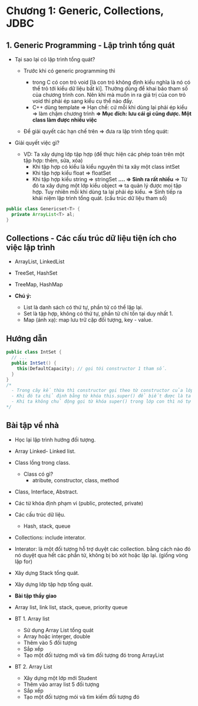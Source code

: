 # Chương 1: Generic, Collections, JDBC

## 1. Generic Programming - Lập trình tổng quát

- Tại sao lại có lập trình tổng quát?
  - Trước khi có generic programming thì 
    - trong C có con trỏ void [là con trỏ không định kiểu nghĩa là nó có thể trỏ tới kiểu dữ liệu bất kì]. Thường dùng để khai báo tham số của chương trình con. Nên khi mà muốn in ra giá trị của con trỏ void thì phải ép sang kiểu cụ thể nào đấy.
    - C++ dùng template
    => Hạn chế: cứ mỗi khi dùng lại phải ép kiểu => làm chậm chương trình
  __=> Mục đích: lưu cái gì cũng được. Một class làm được nhiều việc__

  - Để giải quyết các hạn chế trên => đưa ra lập trình tổng quát:

- Giải quyết việc gì?
  - VD: Ta xây dựng lớp tập hợp (để thực hiện các phép toán trên một tập hợp: thêm, sửa, xóa)
    - Khi tập hợp có kiểu là kiểu nguyên thì ta xây một class intSet
    - Khi tập hợp kiểu float => floatSet
    - Khi tập hợp kiểu string => stringSet
    __.... => Sinh ra rất nhiều__
    => Từ đó ta xây dựng một lớp kiểu object => ta quản lý được mọi tập hợp. Tuy nhiên mỗi khi dùng ta lại phải ép kiểu.
    => Sinh tiếp ra khái niệm lập trình tổng quát. (cấu trúc dữ liệu tham số)


```java
public class Genericset<T> {
  private ArrayList<T> al;
}
```

## Collections - Các cấu trúc dữ liệu tiện ích cho việc lập trình
  - ArrayList, LinkedList
  - TreeSet, HashSet
  - TreeMap, HashMap

- __Chú ý:__
  - List là danh sách có thứ tự, phần tử có thể lặp lại. 
  - Set là tập hợp, không có thứ tự, phần tử chỉ tồn tại duy nhất 1.
  - Map (ánh xạ): map lưu trữ cặp đối tượng, key - value.

## Hướng dẫn
```java
public class IntSet {
  // ...
  public IntSet() {
    this(DefaultCapacity); // gọi tới constructor 1 tham số.
  }
}
/*
  - Trong cây kế thừa thì constructor gọi theo từ constructor của lớp cha -> constructor của lớp con.
  - Khi đó ta chỉ định bằng từ khóa this.super() để biết được là ta chỉ định tới constructor nào của lớp cha.
  - Khi ta không chủ động gọi từ khóa super() trong lớp con thì nó tự động gọi tới constructor mặc định của lớp cha (không tham số)
*/
```

## Bài tập về nhà
- Học lại lập trình hướng đối tượng.
- Array Linked- Linked list.
- Class lồng trong class.
  - Class có gì?
    + atribute, constructor, class, method
- Class, Interface, Abstract.
- Các từ khóa định phạm vi (public, protected, private)
- Các cấu trúc dữ liệu.
  - Hash, stack, queue
- Collections: include interator.
- Interator: là một đối tượng hỗ trợ duyệt các collection. bằng cách nào đó nó duyệt qua hết các phần tử, không bị bỏ xót hoặc lặp lại. (giống vòng lặp for)

- Xây dựng Stack tổng quát.
- Xây dựng lớp tập hợp tổng quát.

- __Bài tập thầy giao__
- Array list, link list, stack, queue, priority queue

- BT 1. Array list
  - Sử dụng Array List tổng quát
  - Array<String> hoặc interger, double
  - Thêm vào 5 đối tượng
  - Sắp xếp
  - Tạo một đối tượng mới và tìm đối tượng đó trong ArrayList
- BT 2. Array List
  - Xây dựng một lớp mới Student
  - Thêm vào array list 5 đối tượng
  - Sắp xếp
  - Tạo một đối tượng mói và tìm kiếm đối tượng đó
